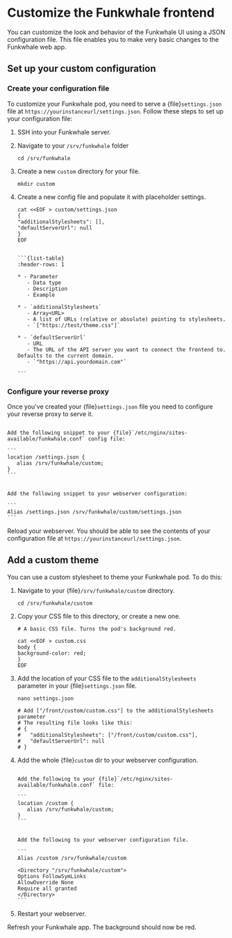 # Customize the Funkwhale frontend

You can customize the look and behavior of the Funkwhale UI using a JSON configuration file. This file enables you to make very basic changes to the Funkwhale web app.

## Set up your custom configuration

### Create your configuration file

To customize your Funkwhale pod, you need to serve a {file}`settings.json` file at `https://yourinstanceurl/settings.json`. Follow these steps to set up your configuration file:

1. SSH into your Funkwhale server.
2. Navigate to your `/srv/funkwhale` folder

   ```{code} bash
   cd /srv/funkwhale
   ```

3. Create a new `custom` directory for your file.

   ```{code} bash
   mkdir custom
   ```

4. Create a new config file and populate it with placeholder settings.

   ```{code} bash
   cat <<EOF > custom/settings.json
   {
   "additionalStylesheets": [],
   "defaultServerUrl": null
   }
   EOF
   ```

   ````{dropdown} Supported parameters

   ```{list-table}
   :header-rows: 1

   * - Parameter
      - Data type
      - Description
      - Example

   * - `additionalStylesheets`
      - Array<URL>
      - A list of URLs (relative or absolute) pointing to stylesheets.
      - `["https://test/theme.css"]`

   * - `defaultServerUrl`
      - URL
      - The URL of the API server you want to connect the frontend to. Defaults to the current domain.
      - `"https://api.yourdomain.com"`

   ```

   ````

### Configure your reverse proxy

Once you've created your {file}`settings.json` file you need to configure your reverse proxy to serve it.

````{tabbed} Nginx

Add the following snippet to your {file}`/etc/nginx/sites-available/funkwhale.conf` config file:

```
location /settings.json {
   alias /srv/funkwhale/custom;
}
```

````

````{tabbed} Apache

Add the following snippet to your webserver configuration:

```
Alias /settings.json /srv/funkwhale/custom/settings.json
```

````

Reload your webserver. You should be able to see the contents of your configuration file at `https://yourinstanceurl/settings.json`.

## Add a custom theme

You can use a custom stylesheet to theme your Funkwhale pod. To do this:

1. Navigate to your {file}`/srv/funkwhale/custom` directory.

   ```{code} bash
   cd /srv/funkwhale/custom
   ```

2. Copy your CSS file to this directory, or create a new one.

   ```{code} bash
   # A basic CSS file. Turns the pod's background red.

   cat <<EOF > custom.css
   body {
   background-color: red;
   }
   EOF
   ```

3. Add the location of your CSS file to the `additionalStylesheets` parameter in your {file}`settings.json` file.

   ```{code} bash
   nano settings.json

   # Add ["/front/custom/custom.css"] to the additionalStylesheets parameter
   # The resulting file looks like this:
   # {
   #   "additionalStylesheets": ["/front/custom/custom.css"],
   #   "defaultServerUrl": null
   # }
   ```

4. Add the whole {file}`custom` dir to your webserver configuration.

   ````{tabbed} Nginx

   Add the following to your {file}`/etc/nginx/sites-available/funkwhale.conf` file:

   ```
   location /custom {
      alias /srv/funkwhale/custom;
   }
   ```
   ````

   ````{tabbed} Apache

   Add the following to your webserver configuration file.

   ```
   Alias /custom /srv/funkwhale/custom

   <Directory "/srv/funkwhale/custom">
   Options FollowSymLinks
   AllowOverride None
   Require all granted
   </Directory>
   ```
   ````

5. Restart your webserver.

Refresh your Funkwhale app. The background should now be red.
